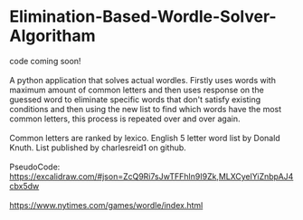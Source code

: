 # Elimination-Based-Wordle-Solver-Algoritham

code coming soon!
<br><br>
A python application that solves actual wordles. Firstly uses words with maximum amount of common letters and then uses response on the guessed word to eliminate specific words that don't satisfy existing conditions and then using the new list to find which words have the most common letters, this process is repeated over and over again. 
<br><br>
Common letters are ranked by lexico. English 5 letter word list by Donald Knuth. List published by charlesreid1 on github.
<br><br>
PseudoCode: https://excalidraw.com/#json=ZcQ9Ri7sJwTFFhln9I9Zk,MLXCyelYiZnbpAJ4cbx5dw
<br><br>
https://www.nytimes.com/games/wordle/index.html
